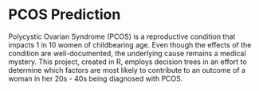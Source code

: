 # PCOS Prediction 

Polycystic Ovarian Syndrome (PCOS) is a reproductive condition that impacts 1 in 10 women of childbearing age. Even though the effects of the condition are well-documented, the underlying cause remains a medical mystery.
This project, created in R, employs decision trees in an effort to determine which factors are most likely to contribute to an outcome of a woman in her 20s - 40s being diagnosed with PCOS.
